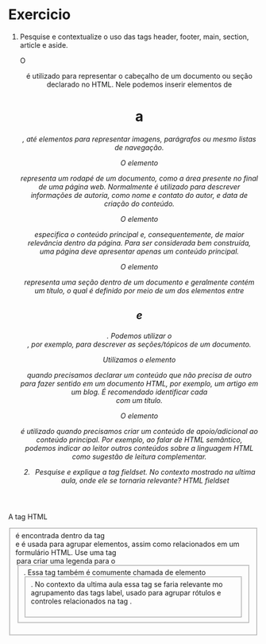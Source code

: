 # Exercicio
1) Pesquise e contextualize o uso das tags header, footer, main, section, article e aside.
   
   O <header> é utilizado para representar o cabeçalho de um documento ou seção declarado no HTML. Nele podemos inserir elementos de <h1> a <h6>, até elementos para representar imagens, parágrafos ou mesmo listas de navegação.
   
   O elemento <footer> representa um rodapé de um documento, como a área presente no final de uma página web. Normalmente é utilizado para descrever informações de autoria, como nome e contato do autor, e data de criação do conteúdo.
   
   O elemento <main> especifica o conteúdo principal e, consequentemente, de maior relevância dentro da página. Para ser considerada bem construída, uma página deve apresentar apenas um conteúdo principal.
   
   O elemento <section> representa uma seção dentro de um documento e geralmente contém um título, o qual é definido por meio de um dos elementos entre <h1> e <h6>. Podemos utilizar o <section>, por exemplo, para descrever as seções/tópicos de um documento.
   
   Utilizamos o elemento <article> quando precisamos declarar um conteúdo que não precisa de outro para fazer sentido em um documento HTML, por exemplo, um artigo em um blog. É recomendado identificar cada <article> com um título.
   
   O elemento <aside> é utilizado quando precisamos criar um conteúdo de apoio/adicional ao conteúdo principal. Por exemplo, ao falar de HTML semântico, podemos indicar ao leitor outros conteúdos sobre a linguagem HTML como sugestão de leitura complementar.

   2) Pesquise e explique a tag fieldset. No contexto mostrado na ultima aula, onde ele se tornaria relevante?
      HTML fieldset

A tag HTML <fieldset> é encontrada dentro da tag <form> e é usada para agrupar elementos, assim como <label> relacionados em um formulário HTML. Use uma tag <legend> para criar uma legenda para o <fieldset>. Essa tag também é comumente chamada de elemento <fieldset>. No contexto da ultima aula essa tag se faria relevante mo agrupamento das tags label, usado para agrupar rótulos e controles relacionados na tag <form>.
